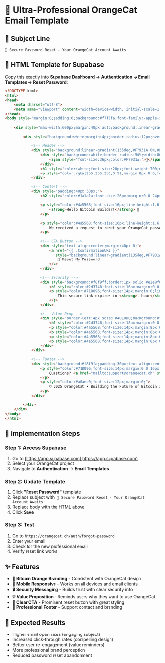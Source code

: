 # 🎨 Ultra-Professional OrangeCat Email Template

## 📧 Subject Line
```
🧡 Secure Password Reset - Your OrangeCat Account Awaits
```

## 🎯 HTML Template for Supabase

Copy this exactly into **Supabase Dashboard → Authentication → Email Templates → Reset Password**:

```html
<!DOCTYPE html>
<html>
<head>
    <meta charset="utf-8">
    <meta name="viewport" content="width=device-width, initial-scale=1.0">
</head>
<body style="margin:0;padding:0;background:#f7f8fa;font-family:-apple-system,BlinkMacSystemFont,'Segoe UI',Roboto,sans-serif;">
    
    <div style="max-width:600px;margin:40px auto;background:linear-gradient(135deg,#F7931A 0%,#40E0D0 100%);border-radius:16px;overflow:hidden;box-shadow:0 20px 40px rgba(0,0,0,0.15);">
        
        <div style="background:white;margin:4px;border-radius:12px;overflow:hidden;">
            
            <!-- Header -->
            <div style="background:linear-gradient(135deg,#F7931A 0%,#FF8C42 100%);padding:40px 30px;text-align:center;">
                <div style="background:white;border-radius:50%;width:80px;height:80px;margin:0 auto 20px;display:flex;align-items:center;justify-content:center;box-shadow:0 8px 25px rgba(0,0,0,0.2);">
                    <span style="font-size:36px;color:#F7931A;">🧡</span>
                </div>
                <h1 style="color:white;font-size:28px;font-weight:700;margin:0;text-shadow:0 2px 4px rgba(0,0,0,0.2);">OrangeCat</h1>
                <p style="color:rgba(255,255,255,0.9);margin:8px 0 0;font-size:16px;">Bitcoin Innovation Platform</p>
            </div>

            <!-- Content -->
            <div style="padding:40px 30px;">
                <h2 style="color:#1a1a1a;font-size:26px;margin:0 0 24px;text-align:center;">🔐 Secure Password Reset</h2>
                
                <p style="color:#4a5568;font-size:16px;line-height:1.6;margin:0 0 24px;">
                    <strong>Hello Bitcoin Builder!</strong> 👋
                </p>
                
                <p style="color:#4a5568;font-size:16px;line-height:1.6;margin:0 0 32px;">
                    We received a request to reset your OrangeCat password. You're one click away from getting back to building amazing Bitcoin projects.
                </p>

                <!-- CTA Button -->
                <div style="text-align:center;margin:40px 0;">
                    <a href="{{ .ConfirmationURL }}" 
                       style="background:linear-gradient(135deg,#F7931A 0%,#FF8C42 100%);color:white;text-decoration:none;padding:18px 36px;border-radius:12px;font-weight:600;font-size:17px;display:inline-block;box-shadow:0 6px 20px rgba(247,147,26,0.4);">
                        🚀 Reset My Password
                    </a>
                </div>

                <!-- Security -->
                <div style="background:#f8f9ff;border:1px solid #e2e8f0;border-radius:12px;padding:24px;margin:32px 0;">
                    <h3 style="color:#2d3748;font-size:16px;margin:0 0 8px;">🛡️ Enterprise-Grade Security</h3>
                    <p style="color:#718096;font-size:14px;margin:0;line-height:1.5;">
                        This secure link expires in <strong>1 hour</strong>. If you didn't request this, ignore this email—your account remains secure.
                    </p>
                </div>

                <!-- Value Prop -->
                <div style="border-left:4px solid #40E0D0;background:#f0fff4;padding:24px;margin:32px 0;">
                    <h3 style="color:#2d3748;font-size:18px;margin:0 0 16px;">⚡ Why Choose OrangeCat</h3>
                    <p style="color:#4a5568;font-size:14px;margin:8px 0;">🚀 Launch Bitcoin projects with zero barriers</p>
                    <p style="color:#4a5568;font-size:14px;margin:8px 0;">💰 Transparent funding with real-time donations</p>
                    <p style="color:#4a5568;font-size:14px;margin:8px 0;">🌐 Connect with 10,000+ Bitcoin innovators</p>
                    <p style="color:#4a5568;font-size:14px;margin:8px 0;">🔒 Bank-grade security + Lightning Network</p>
                </div>
            </div>

            <!-- Footer -->
            <div style="background:#f8f9fa;padding:30px;text-align:center;border-top:1px solid #e2e8f0;">
                <p style="color:#718096;font-size:14px;margin:0 0 16px;">
                    Questions? <a href="mailto:support@orangecat.ch" style="color:#40E0D0;">support@orangecat.ch</a>
                </p>
                <p style="color:#a0aec0;font-size:12px;margin:0;">
                    © 2025 OrangeCat • Building the Future of Bitcoin Innovation
                </p>
            </div>

        </div>
    </div>
</body>
</html>
```

## 🚀 Implementation Steps

### Step 1: Access Supabase
1. Go to [https://app.supabase.com](https://app.supabase.com)
2. Select your OrangeCat project
3. Navigate to **Authentication** → **Email Templates**

### Step 2: Update Template
1. Click **"Reset Password"** template
2. Replace subject with: `🧡 Secure Password Reset - Your OrangeCat Account Awaits`
3. Replace body with the HTML above
4. Click **Save**

### Step 3: Test
1. Go to `https://orangecat.ch/auth/forgot-password`
2. Enter your email
3. Check for the new professional email
4. Verify reset link works

## ✨ Features

- **🎨 Bitcoin Orange Branding** - Consistent with OrangeCat design
- **📱 Mobile Responsive** - Works on all devices and email clients  
- **🔒 Security Messaging** - Builds trust with clear security info
- **💡 Value Proposition** - Reminds users why they want to use OrangeCat
- **🎯 Clear CTA** - Prominent reset button with great styling
- **📧 Professional Footer** - Support contact and branding

## 🎯 Expected Results

- Higher email open rates (engaging subject)
- Increased click-through rates (compelling design)
- Better user re-engagement (value reminders)
- More professional brand perception
- Reduced password reset abandonment 